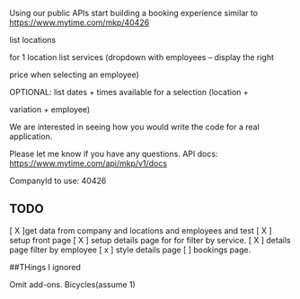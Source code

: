 Using our public APIs start building a booking experience similar to https://www.mytime.com/mkp/40426

list locations

for 1 location list services (dropdown with employees – display the right

price when selecting an employee)

OPTIONAL: list dates + times available for a selection (location +

variation + employee)

We are interested in seeing how you would write the code for a real application.

Please let me know if you have any questions.
API docs: https://www.mytime.com/api/mkp/v1/docs

CompanyId to use: 40426

## TODO

[ X ]get data from company and locations and employees and test
[ X ] setup front page
[ X ] setup details page for for filter by service.
[ X ] details page filter by employee
[ x ] style details page
[ ] bookings page.

##THings I ignored

Omit add-ons. Bicycles(assume 1)
